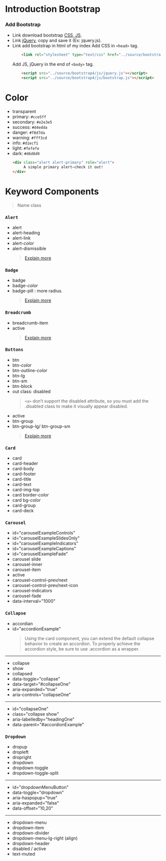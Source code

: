 # Introduction Bootstrap

### Add Bootstrap
- Link download bootstrap [CSS, JS](https://getbootstrap.com/docs/4.3/getting-started/download/).
- Link [jQuery](https://code.jquery.com/jquery-3.3.1.slim.js), copy and save it (Ex: jquery.js).
- Link add bootstrap in html of my index
	Add CSS in ```<head>``` tag.
	```html
		<link rel="stylesheet" type="text/css" href="../source/bootstrap4/css/bootstrap.css">
	```
	Add JS, jQuery in the end of ```<body>``` tag.
	```html
		<script src="../source/bootstrap4/js/jquery.js"></script>
		<script src="../source/bootstrap4/js/bootstrap.js"></script>
	```

# Color
- transparent
- primary: `#cce5ff`
- secondary: `#e2e3e5`
- success: `#d4edda`
- danger: `#f8d7da`
- warning: `#fff3cd`
- info: `#d1ecf1`
- light: `#fefefe`
- dark: `#d6d8d9`
	```html
	<div class="alert alert-primary" role="alert">
 		 A simple primary alert—check it out!
	</div>
	```

# Keyword Components
>Name class
### **`Alert`**
- alert
- alert-heading 
- alert-link
- alert-*color*
- alert-dismissible
 	>[Explain more](https://getbootstrap.com/docs/4.3/components/alerts/)

### **`Badge`**
- badge
- badge-*color*
- badge-pill : more radius.
	>[Explain more](https://getbootstrap.com/docs/4.3/components/badge/)

### **`Breadcrumb`**
- breadcrumb-item
- active
 	>[Explain more](https://getbootstrap.com/docs/4.3/components/breadcrumb/#changing-the-separator)

### **`Buttons`**
- btn
- btn-*color*
- btn-outline-*color*
- btn-lg
- btn-sm
- btn-block
- out class: disabled
	> ```<a>``` don’t support the disabled attribute, so you must add the .disabled class to make it visually appear disabled.
- active
- btn-group
- btn-group-lg/ btn-group-sm
 	>[Explain more](https://getbootstrap.com/docs/4.3/components/button-group/)

### **`Card`**
- card
- card-header
- card-body
- card-footer
- card-title
- card-text
- card-img-top
- card border-*color*
- card bg-*color*
- card-group
- card-deck

### **`Carousel`**
- id="carouselExampleControls"
- id="carouselExampleSlidesOnly"
- id="carouselExampleIndicators"
- id="carouselExampleCaptions"
- id="carouselExampleFade"
- carousel slide
- carousel-inner
- carousel-item
- active
- carousel-control-prev/next
- carousel-control-prev/next-icon
- carousel-indicators
- carousel-fade
- data-interval="1000"

### **`Collapse`**
- accordian
- id="accordionExample"
 	>Using the card component, you can extend the default collapse behavior to create an accordion. To properly achieve the accordion style, be sure to use .accordion as a wrapper.
---
- collapse
- show
- collapsed
- data-toggle="collapse"
- data-target="#collapseOne"
- aria-expanded="true"
- aria-controls="collapseOne"
---
- id="collapseOne"
- class="collapse show"
- aria-labelledby="headingOne"
- data-parent="#accordionExample"

### **`Dropdown`**
- dropup
- dropleft
- dropright
- dropdown
- dropdown-toggle
- dropdown-toggle-split
---
- id="dropdownMenuButton"
- data-toggle="dropdown"
- aria-haspopup="true"
- aria-expanded="false"
- data-offset="10,20"
---
- dropdown-menu
- dropdown-item
- dropdown-divider
- dropdown-menu-lg-right (align)
- dropdown-header
- disabled / active
- text-muted
